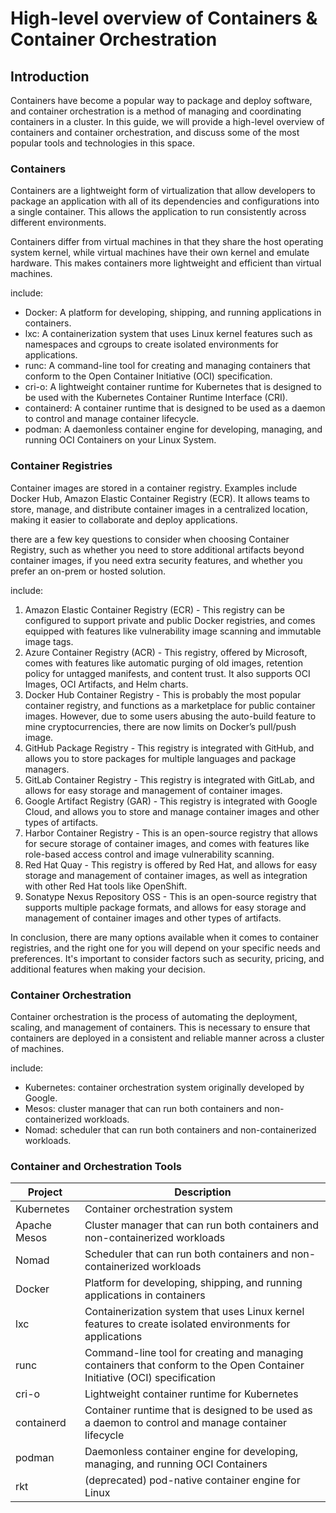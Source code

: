 
# High-level overview of Containers & Container Orchestration

## Introduction

Containers have become a popular way to package and deploy software, and container orchestration is a method of managing and coordinating containers in a cluster. In this guide, we will provide a high-level overview of containers and container orchestration, and discuss some of the most popular tools and technologies in this space.

### Containers

Containers are a lightweight form of virtualization that allow developers to package an application with all of its dependencies and configurations into a single container. This allows the application to run consistently across different environments.

Containers differ from virtual machines in that they share the host operating system kernel, while virtual machines have their own kernel and emulate hardware. This makes containers more lightweight and efficient than virtual machines.

include:

-   Docker: A platform for developing, shipping, and running applications in containers.
-   lxc: A containerization system that uses Linux kernel features such as namespaces and cgroups to create isolated environments for applications.
-   runc: A command-line tool for creating and managing containers that conform to the Open Container Initiative (OCI) specification.
-   cri-o: A lightweight container runtime for Kubernetes that is designed to be used with the Kubernetes Container Runtime Interface (CRI).
-   containerd: A container runtime that is designed to be used as a daemon to control and manage container lifecycle.
-   podman: A daemonless container engine for developing, managing, and running OCI Containers on your Linux System.

### Container Registries

Container images are stored in a container registry. Examples include Docker Hub, Amazon Elastic Container Registry (ECR). It allows teams to store, manage, and distribute container images in a centralized location, making it easier to collaborate and deploy applications.

there are a few key questions to consider when choosing Container Registry, such as whether you need to store additional artifacts beyond container images, if you need extra security features, and whether you prefer an on-prem or hosted solution.

include:

1.  Amazon Elastic Container Registry (ECR) - This registry can be configured to support private and public Docker registries, and comes equipped with features like vulnerability image scanning and immutable image tags.
2.  Azure Container Registry (ACR) - This registry, offered by Microsoft, comes with features like automatic purging of old images, retention policy for untagged manifests, and content trust. It also supports OCI Images, OCI Artifacts, and Helm charts.
3.  Docker Hub Container Registry - This is probably the most popular container registry, and functions as a marketplace for public container images. However, due to some users abusing the auto-build feature to mine cryptocurrencies, there are now limits on Docker’s pull/push image.
4.  GitHub Package Registry - This registry is integrated with GitHub, and allows you to store packages for multiple languages and package managers.
5.  GitLab Container Registry - This registry is integrated with GitLab, and allows for easy storage and management of container images.
6.  Google Artifact Registry (GAR) - This registry is integrated with Google Cloud, and allows you to store and manage container images and other types of artifacts.
7.  Harbor Container Registry - This is an open-source registry that allows for secure storage of container images, and comes with features like role-based access control and image vulnerability scanning.
8.  Red Hat Quay - This registry is offered by Red Hat, and allows for easy storage and management of container images, as well as integration with other Red Hat tools like OpenShift.
9.  Sonatype Nexus Repository OSS - This is an open-source registry that supports multiple package formats, and allows for easy storage and management of container images and other types of artifacts.

In conclusion, there are many options available when it comes to container registries, and the right one for you will depend on your specific needs and preferences. It's important to consider factors such as security, pricing, and additional features when making your decision.

### Container Orchestration

Container orchestration is the process of automating the deployment, scaling, and management of containers. This is necessary to ensure that containers are deployed in a consistent and reliable manner across a cluster of machines.

include:

-   Kubernetes: container orchestration system originally developed by Google.
-   Mesos: cluster manager that can run both containers and non-containerized workloads.
-   Nomad: scheduler that can run both containers and non-containerized workloads.

### Container and Orchestration Tools

|Project|Description|
|-|-|
|Kubernetes| Container orchestration system|
|Apache Mesos|Cluster manager that can run both containers and non-containerized workloads|
|Nomad|Scheduler that can run both containers and non-containerized workloads|
|Docker|Platform for developing, shipping, and running applications in containers|
|lxc|Containerization system that uses Linux kernel features to create isolated environments for applications|
|runc|Command-line tool for creating and managing containers that conform to the Open Container Initiative (OCI) specification|
|cri-o|Lightweight container runtime for Kubernetes|
|containerd|Container runtime that is designed to be used as a daemon to control and manage container lifecycle|
|podman|Daemonless container engine for developing, managing, and running OCI Containers|
|rkt|(deprecated) pod-native container engine for Linux|
